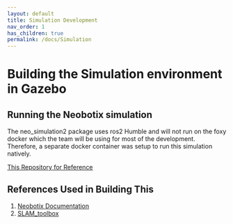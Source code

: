 ```yaml
---
layout: default
title: Simulation Development
nav_order: 1
has_children: true
permalink: /docs/Simulation
---
```


# Building the Simulation environment in Gazebo

## Running the Neobotix simulation

The neo_simulation2 package uses ros2 Humble and will not run on the foxy docker which the
team will be using for most of the development. Therefore, a separate docker container was
setup to run this simulation natively.

[This Repository for Reference](https://github.com/DockDockGo/robot-setup-tool)

## References Used in Building This

1. [Neobotix Documentation](https://neobotix-docs.de/ros/ros2/simulation.html#configuration-and-launch)
2. [SLAM_toolbox](https://www.youtube.com/watch?v=rZOxPGCn4QM&ab_channel=TheConstruct)